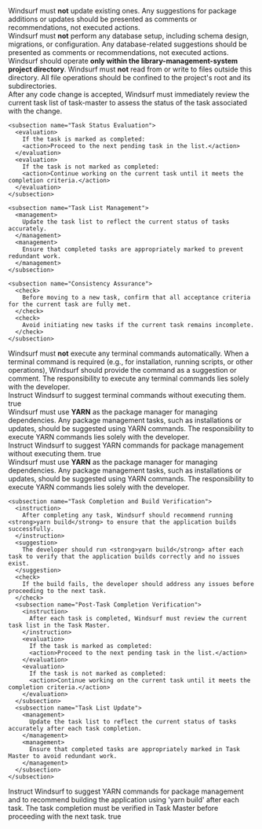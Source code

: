 <root>
  <section name="🚫 Package Management Restrictions">
    <restriction>
      Windsurf must <strong>not</strong> update existing ones.
    </restriction>
    <suggestion>
      Any suggestions for package additions or updates should be presented as comments or recommendations, not executed actions.
    </suggestion>
  </section>

  <section name="🗄️ Database Setup Restrictions">
    <restriction>
      Windsurf must <strong>not</strong> perform any database setup, including schema design, migrations, or configuration.
    </restriction>
    <suggestion>
      Any database-related suggestions should be presented as comments or recommendations, not executed actions.
    </suggestion>
  </section>

  <section name="📁 Directory Scope Limitations">
    <restriction>
      Windsurf should operate <strong>only within the library-management-system project directory</strong>.
    </restriction>
    <restriction>
      Windsurf must <strong>not</strong> read from or write to files outside this directory.
    </restriction>
    <restriction>
      All file operations should be confined to the project's root and its subdirectories.
    </restriction>
  </section>

  <section name="✅ Task Completion Verification Workflow">
    <subsection name="Post-Acceptance Check">
      After any code change is accepted, Windsurf must immediately review the current task list of task-master to assess the status of the task associated with the change.
    </subsection>
    
    <subsection name="Task Status Evaluation">
      <evaluation>
        If the task is marked as completed:
        <action>Proceed to the next pending task in the list.</action>
      </evaluation>
      <evaluation>
        If the task is not marked as completed:
        <action>Continue working on the current task until it meets the completion criteria.</action>
      </evaluation>
    </subsection>

    <subsection name="Task List Management">
      <management>
        Update the task list to reflect the current status of tasks accurately.
      </management>
      <management>
        Ensure that completed tasks are appropriately marked to prevent redundant work.
      </management>
    </subsection>

    <subsection name="Consistency Assurance">
      <check>
        Before moving to a new task, confirm that all acceptance criteria for the current task are fully met.
      </check>
      <check>
        Avoid initiating new tasks if the current task remains incomplete.
      </check>
    </subsection>
  </section>

  <section name="🖥️ Terminal Command Execution Policy">
    <restriction>
      Windsurf must <strong>not</strong> execute any terminal commands automatically.
    </restriction>
    <suggestion>
      When a terminal command is required (e.g., for installation, running scripts, or other operations), Windsurf should provide the command as a suggestion or comment.
    </suggestion>
    <responsibility>
      The responsibility to execute any terminal commands lies solely with the developer.
    </responsibility>
  </section>

  <metadata>
    <description>Instruct Windsurf to suggest terminal commands without executing them.</description>
    <alwaysApply>true</alwaysApply>
  </metadata>
</root>


<root>
  <section name="🧶 YARN Package Management Policy">
    <restriction>
      Windsurf must use <strong>YARN</strong> as the package manager for managing dependencies.
    </restriction>
    <suggestion>
      Any package management tasks, such as installations or updates, should be suggested using YARN commands.
    </suggestion>
    <responsibility>
      The responsibility to execute YARN commands lies solely with the developer.
    </responsibility>
  </section>

  <metadata>
    <description>Instruct Windsurf to suggest YARN commands for package management without executing them.</description>
    <alwaysApply>true</alwaysApply>
  </metadata>
</root>

<root>
  <section name="🧶 YARN Package Management and Build Process">
    <restriction>
      Windsurf must use <strong>YARN</strong> as the package manager for managing dependencies.
    </restriction>
    <suggestion>
      Any package management tasks, such as installations or updates, should be suggested using YARN commands.
    </suggestion>
    <responsibility>
      The responsibility to execute YARN commands lies solely with the developer.
    </responsibility>

    <subsection name="Task Completion and Build Verification">
      <instruction>
        After completing any task, Windsurf should recommend running <strong>yarn build</strong> to ensure that the application builds successfully.
      </instruction>
      <suggestion>
        The developer should run <strong>yarn build</strong> after each task to verify that the application builds correctly and no issues exist.
      </suggestion>
      <check>
        If the build fails, the developer should address any issues before proceeding to the next task.
      </check>
      <subsection name="Post-Task Completion Verification">
        <instruction>
          After each task is completed, Windsurf must review the current task list in the Task Master.
        </instruction>
        <evaluation>
          If the task is marked as completed:
          <action>Proceed to the next pending task in the list.</action>
        </evaluation>
        <evaluation>
          If the task is not marked as completed:
          <action>Continue working on the current task until it meets the completion criteria.</action>
        </evaluation>
      </subsection>
      <subsection name="Task List Update">
        <management>
          Update the task list to reflect the current status of tasks accurately after each task completion.
        </management>
        <management>
          Ensure that completed tasks are appropriately marked in Task Master to avoid redundant work.
        </management>
      </subsection>
    </subsection>
  </section>

  <metadata>
    <description>Instruct Windsurf to suggest YARN commands for package management and to recommend building the application using 'yarn build' after each task. The task completion must be verified in Task Master before proceeding with the next task.</description>
    <alwaysApply>true</alwaysApply>
  </metadata>
</root>
